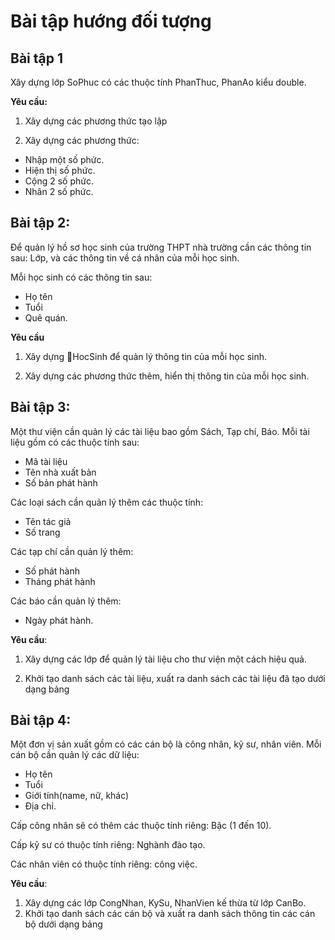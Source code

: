 # Bài tập hướng đối tượng

## Bài tập 1
Xây dựng lớp SoPhuc có các thuộc tính PhanThuc, PhanAo kiểu double.

**Yêu cầu:**

1. Xây dựng các phương thức tạo lập

2. Xây dựng các phương thức:
* Nhập một số phức.
* Hiện thị số phức.
* Cộng 2 số phức.
* Nhân 2 số phức.

## Bài tập 2:
Để quản lý hồ sơ học sinh của trường THPT nhà trường cần các thông tin sau: Lớp,  và các thông tin về cá nhân của mỗi học sinh.

Mỗi học sinh có các thông tin sau:
* Họ tên
* Tuổi
* Quê quán.

**Yêu cầu**

1. Xây dựng HocSinh để quản lý thông tin của mỗi học sinh.

2. Xây dựng các phương thức thêm, hiển thị thông tin của mỗi học sinh.

## Bài tập 3:

Một thư viện cần quản lý các tài liệu bao gồm Sách, Tạp chí, Báo. Mỗi tài liệu gồm có các thuộc tính sau:

* Mã tài liệu
* Tên nhà xuất bản
* Số bản phát hành

Các loại sách cần quản lý thêm các thuộc tính:
* Tên tác giả
* Số trang

Các tạp chí cần quản lý thêm:
* Số phát hành
* Tháng phát hành

Các báo cần quản lý thêm:
* Ngày phát hành.

**Yêu cầu**:

1. Xây dựng các lớp để quản lý tài liệu cho thư viện một cách hiệu quả.

2. Khởi tạo danh sách các tài liệu, xuất ra danh sách các tài liệu đã tạo dưới dạng bảng

## Bài tập 4:

Một đơn vị sản xuất gồm có các cán bộ là công nhân, kỹ sư, nhân viên. Mỗi cán bộ cần quản lý các dữ liệu:
* Họ tên
* Tuổi
* Giới tính(name, nữ, khác)
* Địa chỉ.

Cấp công nhân sẽ có thêm các thuộc tính riêng: Bậc (1 đến 10).

Cấp kỹ sư có thuộc tính riêng: Nghành đào tạo.

Các nhân viên có thuộc tính riêng: công việc.

**Yêu cầu**:
1. Xây dựng các lớp CongNhan, KySu, NhanVien kế thừa từ lớp CanBo.
2. Khởi tạo danh sách các cán bộ và xuất ra danh sách thông tin các cán bộ dưới dạng bảng